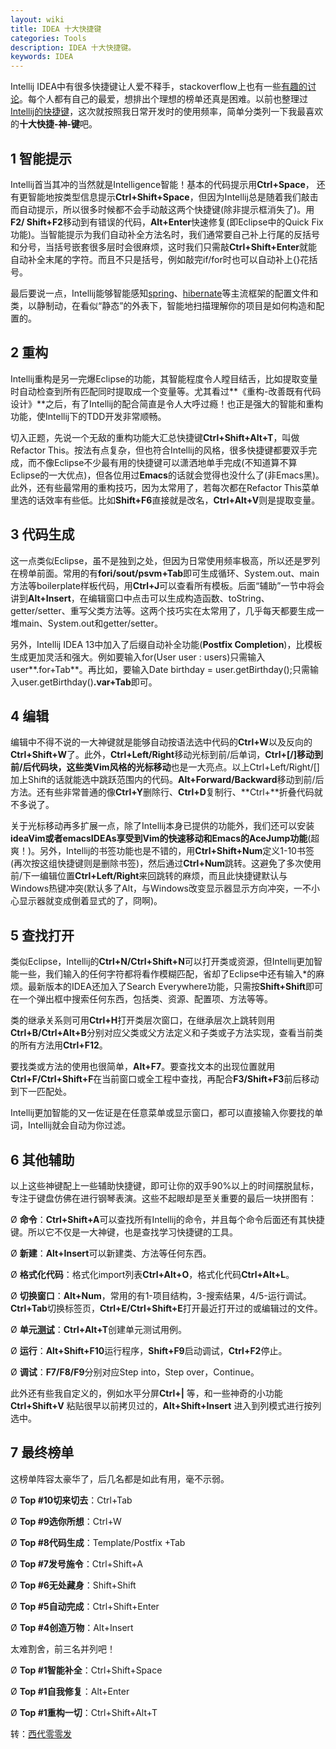 ```yaml
---
layout: wiki
title: IDEA 十大快捷键
categories: Tools
description: IDEA 十大快捷键。
keywords: IDEA
---
```


Intellij IDEA中有很多快捷键让人爱不释手，stackoverflow上也有一些[有趣的讨论](http://stackoverflow.com/questions/294167/what-are-the-most-useful-intellij-idea-keyboard-shortcuts)。每个人都有自己的最爱，想排出个理想的榜单还真是困难。以前也整理过[Intellij的快捷键](http://blog.csdn.net/dc_726/article/details/9531281)，这次就按照我日常开发时的使用频率，简单分类列一下我最喜欢的**十大快捷-神-键**吧。

## 1 智能提示

Intellij首当其冲的当然就是Intelligence智能！基本的代码提示用**Ctrl+Space**， 还有更智能地按类型信息提示**Ctrl+Shift+Space**，但因为Intellij总是随着我们敲击而自动提示，所以很多时候都不会手动敲这两个快捷键(除非提示框消失了)。用**F2/ Shift+F2**移动到有错误的代码，**Alt+Enter**快速修复(即Eclipse中的Quick Fix功能)。当智能提示为我们自动补全方法名时，我们通常要自己补上行尾的反括号和分号，当括号嵌套很多层时会很麻烦，这时我们只需敲**Ctrl+Shift+Enter**就能自动补全末尾的字符。而且不只是括号，例如敲完if/for时也可以自动补上{}花括号。

最后要说一点，Intellij能够智能感知[spring](http://lib.csdn.net/base/javaee "Java EE知识库")、[hibernate](http://lib.csdn.net/base/javaee "Java EE知识库")等主流框架的配置文件和类，以静制动，在看似“静态”的外表下，智能地扫描理解你的项目是如何构造和配置的。

## 2 重构

Intellij重构是另一完爆Eclipse的功能，其智能程度令人瞠目结舌，比如提取变量时自动检查到所有匹配同时提取成一个变量等。尤其看过**《重构-改善既有代码设计》**之后，有了Intellij的配合简直是令人大呼过瘾！也正是强大的智能和重构功能，使Intellij下的TDD开发非常顺畅。

切入正题，先说一个无敌的重构功能大汇总快捷键**Ctrl+Shift+Alt+T**，叫做Refactor This。按法有点复杂，但也符合Intellij的风格，很多快捷键都要双手完成，而不像Eclipse不少最有用的快捷键可以潇洒地单手完成(不知道算不算Eclipse的一大优点)，但各位用过**Emacs**的话就会觉得也没什么了(非Emacs黑)。此外，还有些最常用的重构技巧，因为太常用了，若每次都在Refactor This菜单里选的话效率有些低。比如**Shift+F6**直接就是改名，**Ctrl+Alt+V**则是提取变量。

## 3 代码生成

这一点类似Eclipse，虽不是独到之处，但因为日常使用频率极高，所以还是罗列在榜单前面。常用的有**fori/sout/psvm+Tab**即可生成循环、System.out、main方法等boilerplate样板代码，用**Ctrl+J**可以查看所有模板。后面“辅助”一节中将会讲到**Alt+Insert**，在编辑窗口中点击可以生成构造函数、toString、getter/setter、重写父类方法等。这两个技巧实在太常用了，几乎每天都要生成一堆main、System.out和getter/setter。

另外，Intellij IDEA 13中加入了后缀自动补全功能(**Postfix Completion**)，比模板生成更加灵活和强大。例如要输入for(User user : users)只需输入user**.for+Tab**。再比如，要输入Date birthday = user.getBirthday();只需输入user.getBirthday()**.var+Tab**即可。

## 4 编辑

编辑中不得不说的一大神键就是能够自动按语法选中代码的**Ctrl+W**以及反向的**Ctrl+Shift+W**了。此外，**Ctrl+Left/Right**移动光标到前/后单词，**Ctrl+[/]**移动到前/后代码块，这些**类Vim风格的光标移动**也是一大亮点。以上Ctrl+Left/Right/[]加上Shift的话就能选中跳跃范围内的代码。**Alt+Forward/Backward**移动到前/后方法。还有些非常普通的像**Ctrl+Y**删除行、**Ctrl+D**复制行、**Ctrl+**折叠代码就不多说了。

关于光标移动再多扩展一点，除了Intellij本身已提供的功能外，我们还可以安装**ideaVim或者emacsIDEAs享受到Vim的快速移动和Emacs的AceJump功能**(超爽！)。另外，Intellij的书签功能也是不错的，用**Ctrl+Shift+Num**定义1-10书签(再次按这组快捷键则是删除书签)，然后通过**Ctrl+Num**跳转。这避免了多次使用前/下一编辑位置**Ctrl+Left/Right**来回跳转的麻烦，而且此快捷键默认与Windows热键冲突(默认多了Alt，与Windows改变显示器显示方向冲突，一不小心显示器就变成倒着显式的了，冏啊)。

## 5 查找打开

类似Eclipse，Intellij的**Ctrl+N/Ctrl+Shift+N**可以打开类或资源，但Intellij更加智能一些，我们输入的任何字符都将看作模糊匹配，省却了Eclipse中还有输入*的麻烦。最新版本的IDEA还加入了Search Everywhere功能，只需按**Shift+Shift**即可在一个弹出框中搜索任何东西，包括类、资源、配置项、方法等等。

类的继承关系则可用**Ctrl+H**打开类层次窗口，在继承层次上跳转则用**Ctrl+B/Ctrl+Alt+B**分别对应父类或父方法定义和子类或子方法实现，查看当前类的所有方法用**Ctrl+F12**。

要找类或方法的使用也很简单，**Alt+F7**。要查找文本的出现位置就用**Ctrl+F/Ctrl+Shift+F**在当前窗口或全工程中查找，再配合**F3/Shift+F3**前后移动到下一匹配处。

Intellij更加智能的又一佐证是在任意菜单或显示窗口，都可以直接输入你要找的单词，Intellij就会自动为你过滤。

## 6 其他辅助

以上这些神键配上一些辅助快捷键，即可让你的双手90%以上的时间摆脱鼠标，专注于键盘仿佛在进行钢琴表演。这些不起眼却是至关重要的最后一块拼图有：

Ø  **命令**：**Ctrl+Shift+A**可以查找所有Intellij的命令，并且每个命令后面还有其快捷键。所以它不仅是一大神键，也是查找学习快捷键的工具。

Ø  **新建**：**Alt+Insert**可以新建类、方法等任何东西。

Ø  **格式化代码**：格式化import列表**Ctrl+Alt+O**，格式化代码**Ctrl+Alt+L**。

Ø  **切换窗口**：**Alt+Num**，常用的有1-项目结构，3-搜索结果，4/5-运行调试。**Ctrl+Tab**切换标签页，**Ctrl+E/Ctrl+Shift+E**打开最近打开过的或编辑过的文件。

Ø  **单元[测试](http://lib.csdn.net/base/softwaretest "软件测试知识库")**：**Ctrl+Alt+T**创建单元测试用例。

Ø  **运行**：**Alt+Shift+F10**运行程序，**Shift+F9**启动调试，**Ctrl+F2**停止。

Ø  **调试**：**F7/F8/F9**分别对应Step into，Step over，Continue。

此外还有些我自定义的，例如水平分屏**Ctrl+|** 等，和一些神奇的小功能**Ctrl+Shift+V** 粘贴很早以前拷贝过的，**Alt+Shift+Insert** 进入到列模式进行按列选中。

## 7 最终榜单

这榜单阵容太豪华了，后几名都是如此有用，毫不示弱。

Ø  **Top #10切来切去**：Ctrl+Tab

Ø  **Top #9选你所想**：Ctrl+W

Ø  **Top #8代码生成**：Template/Postfix +Tab

Ø  **Top #7发号施令**：Ctrl+Shift+A

Ø  **Top #6无处藏身**：Shift+Shift

Ø  **Top #5自动完成**：Ctrl+Shift+Enter

Ø  **Top #4创造万物**：Alt+Insert

太难割舍，前三名并列吧！

Ø  **Top #1智能补全**：Ctrl+Shift+Space

Ø  **Top #1自我修复**：Alt+Enter

Ø  **Top #1重构一切**：Ctrl+Shift+Alt+T

转：[西代零零发](http://blog.csdn.net/dc_726/article/details/42784275)